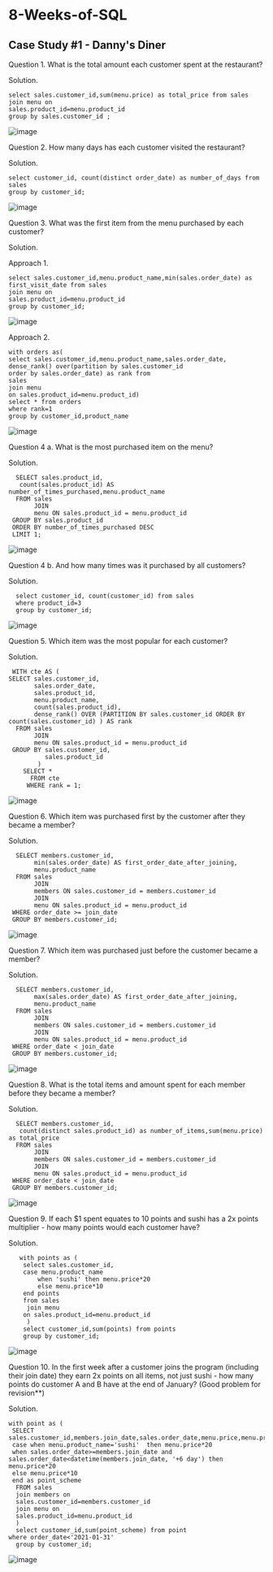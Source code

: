 # 8-Weeks-of-SQL

## Case Study #1 - Danny's Diner

Question 1. What is the total amount each customer spent at the restaurant?

Solution.

    select sales.customer_id,sum(menu.price) as total_price from sales
    join menu on
    sales.product_id=menu.product_id
    group by sales.customer_id ;
  
  ![image](https://user-images.githubusercontent.com/61065350/130028165-5536950d-9e1f-46c0-8e2f-3666df50ca1d.png)

Question 2. How many days has each customer visited the restaurant?

Solution.
    
    select customer_id, count(distinct order_date) as number_of_days from sales 
    group by customer_id;
    
   ![image](https://user-images.githubusercontent.com/61065350/130028728-01cd48c9-a380-45ab-ad28-80f3ed5fa25f.png)
   
Question 3. What was the first item from the menu purchased by each customer?

Solution.

Approach 1.

    select sales.customer_id,menu.product_name,min(sales.order_date) as first_visit_date from sales 
    join menu on
    sales.product_id=menu.product_id
    group by customer_id;

   ![image](https://user-images.githubusercontent.com/61065350/130071134-06519080-5a04-461b-a92c-b4340606c027.png)
   
Approach 2.

    with orders as(
    select sales.customer_id,menu.product_name,sales.order_date, 
    dense_rank() over(partition by sales.customer_id  
    order by sales.order_date) as rank from
    sales
    join menu
    on sales.product_id=menu.product_id)
    select * from orders
    where rank=1
    group by customer_id,product_name
   ![image](https://user-images.githubusercontent.com/61065350/130247631-f50af48c-4597-4687-adf6-343652fab6f4.png)


Question 4 a. What is the most purchased item on the menu?

Solution.    

      SELECT sales.product_id,
       count(sales.product_id) AS number_of_times_purchased,menu.product_name
      FROM sales
           JOIN
           menu ON sales.product_id = menu.product_id
     GROUP BY sales.product_id
     ORDER BY number_of_times_purchased DESC
     LIMIT 1;
     
   ![image](https://user-images.githubusercontent.com/61065350/130187268-20ad0c1b-5129-4356-84ba-cd5cd12df0b3.png)
   
Question 4 b. And how many times was it purchased by all customers?

Solution.

      select customer_id, count(customer_id) from sales
      where product_id=3
      group by customer_id;
        
   ![image](https://user-images.githubusercontent.com/61065350/130081883-e6b4cd0f-9164-47bf-88b1-c885858ad780.png)
   
Question 5. Which item was the most popular for each customer?

Solution.

     WITH cte AS (
    SELECT sales.customer_id,
           sales.order_date,
           sales.product_id,
           menu.product_name,
           count(sales.product_id),
           dense_rank() OVER (PARTITION BY sales.customer_id ORDER BY count(sales.customer_id) ) AS rank
      FROM sales
           JOIN
           menu ON sales.product_id = menu.product_id
     GROUP BY sales.customer_id,
              sales.product_id
            )
        SELECT *
          FROM cte
         WHERE rank = 1;
         
   ![image](https://user-images.githubusercontent.com/61065350/130192023-888e67df-71cc-4aa4-aa55-776d83d6bfbe.png)


Question 6. Which item was purchased first by the customer after they became a member?

Solution.

      SELECT members.customer_id,
           min(sales.order_date) AS first_order_date_after_joining,
           menu.product_name
      FROM sales
           JOIN
           members ON sales.customer_id = members.customer_id
           JOIN
           menu ON sales.product_id = menu.product_id
     WHERE order_date >= join_date
     GROUP BY members.customer_id;

   ![image](https://user-images.githubusercontent.com/61065350/130189456-3cc608e8-21f9-4b16-8073-d290c195ea4c.png)

Question 7. Which item was purchased just before the customer became a member?

Solution.

      SELECT members.customer_id,
           max(sales.order_date) AS first_order_date_after_joining,
           menu.product_name
      FROM sales
           JOIN
           members ON sales.customer_id = members.customer_id
           JOIN
           menu ON sales.product_id = menu.product_id
     WHERE order_date < join_date
     GROUP BY members.customer_id;
     
   ![image](https://user-images.githubusercontent.com/61065350/130189908-4d1cb842-6bbb-43cc-bdab-12cfa5ded401.png)
   
Question 8. What is the total items and amount spent for each member before they became a member?

Solution.
    
      SELECT members.customer_id,
       count(distinct sales.product_id) as number_of_items,sum(menu.price) as total_price
      FROM sales
           JOIN
           members ON sales.customer_id = members.customer_id
           JOIN
           menu ON sales.product_id = menu.product_id
     WHERE order_date < join_date
     GROUP BY members.customer_id;
   ![image](https://user-images.githubusercontent.com/61065350/130192909-a945a910-4896-45da-966b-8f54d14742e0.png)

Question 9. If each $1 spent equates to 10 points and sushi has a 2x points multiplier - how many points would each customer have?

Solution.

       with points as (
        select sales.customer_id,
        case menu.product_name
            when 'sushi' then menu.price*20
            else menu.price*10
        end points
        from sales
         join menu 
        on sales.product_id=menu.product_id
         )
        select customer_id,sum(points) from points
        group by customer_id;
   ![image](https://user-images.githubusercontent.com/61065350/130197394-de9aa958-6218-456d-b017-6479487997ac.png)

Question 10. In the first week after a customer joins the program (including their join date) they earn 2x points on all items, not just sushi - how many points do customer A and B have at the end of January? (Good problem for revision**)

Solution.

    with point as (
     SELECT sales.customer_id,members.join_date,sales.order_date,menu.price,menu.product_name,
     case when menu.product_name='sushi'  then menu.price*20
     when sales.order_date>=members.join_date and sales.order_date<datetime(members.join_date, '+6 day') then menu.price*20
     else menu.price*10
     end as point_scheme
      FROM sales 
      join members on
      sales.customer_id=members.customer_id
      join menu on 
      sales.product_id=menu.product_id
      )
      select customer_id,sum(point_scheme) from point 
    where order_date<'2021-01-31'
      group by customer_id;

   ![image](https://user-images.githubusercontent.com/61065350/130253683-faf9095b-d3ad-4fa8-9b38-40b5596f1558.png)
